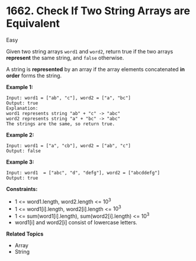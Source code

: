 # 1662. Check If Two String Arrays are Equivalent

Easy

Given two string arrays `word1` and `word2`, return true if the two arrays **represent** the same string, and `false` otherwise.

A string is **represented** by an array if the array elements concatenated **in order** forms the string.

 

**Example 1:**
```
Input: word1 = ["ab", "c"], word2 = ["a", "bc"]
Output: true
Explanation:
word1 represents string "ab" + "c" -> "abc"
word2 represents string "a" + "bc" -> "abc"
The strings are the same, so return true.
```
**Example 2:**
```
Input: word1 = ["a", "cb"], word2 = ["ab", "c"]
Output: false
```
**Example 3:**
```
Input: word1  = ["abc", "d", "defg"], word2 = ["abcddefg"]
Output: true
 ```

**Constraints:**

- 1 <= word1.length, word2.length <= $10^3$
- 1 <= word1[i].length, word2[i].length <= $10^3$
- 1 <= sum(word1[i].length), sum(word2[i].length) <= $10^3$
- word1[i] and word2[i] consist of lowercase letters.

**Related Topics**
- Array
- String